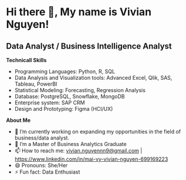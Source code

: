 # Hi there 👋, My name is Vivian Nguyen!
## Data Analyst / Business Intelligence Analyst

**Technicall Skills**

- Programming Languages: Python, R, SQL
- Data Analysis and Visualization tools: Advanced Excel, Qlik, SAS, Tableau, PowerBI
- Statistical Modeling: Forecasting, Regression Analysis
- Database: PostgreSQL, Snowflake, MongoDB
- Enterprise system: SAP CRM
- Design and Prototyping: Figma (HCI/UX)

**About Me**
- 🔭 I’m currently working on expanding my opportunities in the field of business/data analyst. 
- 🌱 I’m a Master of Business Analytics Graduate 
- 📫 How to reach me: vivian.nguyennn9@gmail.com |  https://www.linkedin.com/in/mai-vy-vivian-nguyen-699169223  
- 😄 Pronouns: She/Her 
- ⚡ Fun fact: Data Enthusiast 
